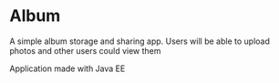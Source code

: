 # Album

A simple album storage and sharing app.
Users will be able to upload photos and other users could view them

Application made with Java EE
